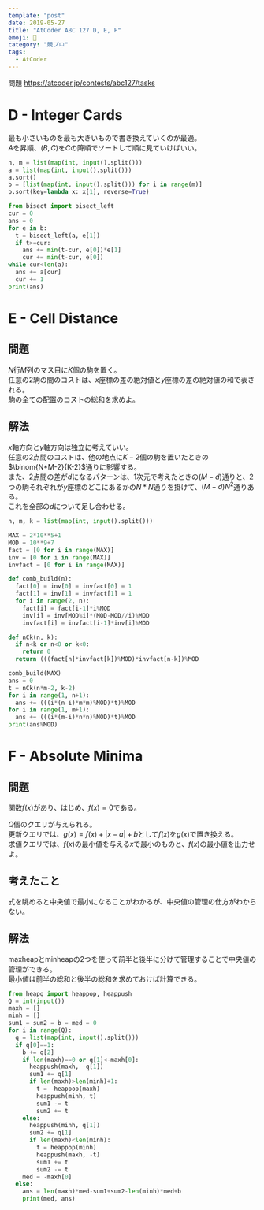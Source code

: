 ```yaml
---
template: "post"
date: 2019-05-27
title: "AtCoder ABC 127 D, E, F"
emoji: 🐎
category: "競プロ"
tags:
  - AtCoder
---
```

問題 <https://atcoder.jp/contests/abc127/tasks>

# D - Integer Cards

最も小さいものを最も大きいもので書き換えていくのが最適。  
$A$を昇順、$(B, C)$を$C$の降順でソートして順に見ていけばいい。

```python
n, m = list(map(int, input().split()))
a = list(map(int, input().split()))
a.sort()
b = [list(map(int, input().split())) for i in range(m)]
b.sort(key=lambda x: x[1], reverse=True)

from bisect import bisect_left
cur = 0
ans = 0
for e in b:
  t = bisect_left(a, e[1])
  if t>=cur:
    ans += min(t-cur, e[0])*e[1]
    cur += min(t-cur, e[0])
while cur<len(a):
  ans += a[cur]
  cur += 1
print(ans)
```

# E - Cell Distance

## 問題

$N$行$M$列のマス目に$K$個の駒を置く。  
任意の2駒の間のコストは、$x$座標の差の絶対値と$y$座標の差の絶対値の和で表される。  
駒の全ての配置のコストの総和を求めよ。

## 解法

$x$軸方向と$y$軸方向は独立に考えていい。  
任意の2点間のコストは、他の地点に$K-2$個の駒を置いたときの$\binom{N*M-2}{K-2}$通りに影響する。  
また、2点間の差が$d$になるパターンは、1次元で考えたときの$(M-d)$通りと、2つの駒それぞれが$y$座標のどこにあるかの$N*N$通りを掛けて、$(M-d)N^2$通りある。  
これを全部の$d$について足し合わせる。

```python
n, m, k = list(map(int, input().split()))

MAX = 2*10**5+1
MOD = 10**9+7
fact = [0 for i in range(MAX)]
inv = [0 for i in range(MAX)]
invfact = [0 for i in range(MAX)]

def comb_build(n):
  fact[0] = inv[0] = invfact[0] = 1
  fact[1] = inv[1] = invfact[1] = 1
  for i in range(2, n):
    fact[i] = fact[i-1]*i%MOD
    inv[i] = inv[MOD%i]*(MOD-MOD//i)%MOD
    invfact[i] = invfact[i-1]*inv[i]%MOD

def nCk(n, k):
  if n<k or n<0 or k<0:
    return 0
  return (((fact[n]*invfact[k])%MOD)*invfact[n-k])%MOD

comb_build(MAX)
ans = 0
t = nCk(n*m-2, k-2)
for i in range(1, n+1):
  ans += (((i*(n-i)*m*m)%MOD)*t)%MOD
for i in range(1, m+1):
  ans += (((i*(m-i)*n*n)%MOD)*t)%MOD
print(ans%MOD)
```

# F - Absolute Minima

## 問題

関数$f(x)$があり、はじめ、$f(x)=0$である。

$Q$個のクエリが与えられる。  
更新クエリでは、$g(x)=f(x)+|x-a|+b$として$f(x)$を$g(x)$で置き換える。  
求値クエリでは、$f(x)$の最小値を与える$x$で最小のものと、$f(x)$の最小値を出力せよ。

## 考えたこと

式を眺めると中央値で最小になることがわかるが、中央値の管理の仕方がわからない。

## 解法

maxheapとminheapの2つを使って前半と後半に分けて管理することで中央値の管理ができる。  
最小値は前半の総和と後半の総和を求めておけば計算できる。

```python
from heapq import heappop, heappush
Q = int(input())
maxh = []
minh = []
sum1 = sum2 = b = med = 0
for i in range(Q):
  q = list(map(int, input().split()))
  if q[0]==1:
    b += q[2]
    if len(maxh)==0 or q[1]<-maxh[0]:
      heappush(maxh, -q[1])
      sum1 += q[1]
      if len(maxh)>len(minh)+1:
        t = -heappop(maxh)
        heappush(minh, t)
        sum1 -= t
        sum2 += t
    else:
      heappush(minh, q[1])
      sum2 += q[1]
      if len(maxh)<len(minh):
        t = heappop(minh)
        heappush(maxh, -t)
        sum1 += t
        sum2 -= t
    med = -maxh[0]
  else:
    ans = len(maxh)*med-sum1+sum2-len(minh)*med+b
    print(med, ans)
```

